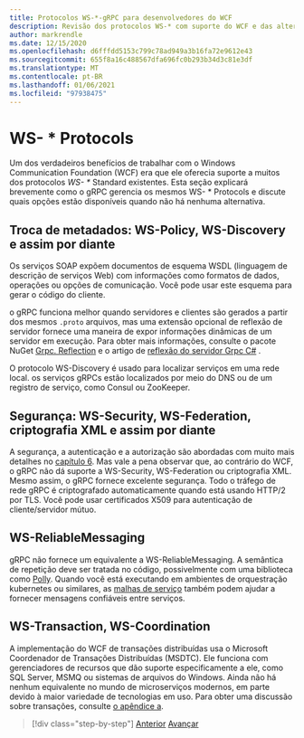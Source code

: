 ```yaml
---
title: Protocolos WS-*-gRPC para desenvolvedores do WCF
description: Revisão dos protocolos WS-* com suporte do WCF e das alternativas disponíveis com o gRPC
author: markrendle
ms.date: 12/15/2020
ms.openlocfilehash: d6fffdd5153c799c78ad949a3b16fa72e9612e43
ms.sourcegitcommit: 655f8a16c488567dfa696fc0b293b34d3c81e3df
ms.translationtype: MT
ms.contentlocale: pt-BR
ms.lasthandoff: 01/06/2021
ms.locfileid: "97938475"
---
```

# <a name="ws--protocols"></a>WS- \* Protocols

Um dos verdadeiros benefícios de trabalhar com o Windows Communication Foundation (WCF) era que ele oferecia suporte a muitos dos protocolos _WS- \*_ Standard existentes. Esta seção explicará brevemente como o gRPC gerencia os mesmos WS- \* Protocols e discute quais opções estão disponíveis quando não há nenhuma alternativa.

## <a name="metadata-exchange-ws-policy-ws-discovery-and-so-on"></a>Troca de metadados: WS-Policy, WS-Discovery e assim por diante

Os serviços SOAP expõem documentos de esquema WSDL (linguagem de descrição de serviços Web) com informações como formatos de dados, operações ou opções de comunicação. Você pode usar este esquema para gerar o código do cliente.

o gRPC funciona melhor quando servidores e clientes são gerados a partir dos mesmos `.proto` arquivos, mas uma extensão opcional de reflexão de servidor fornece uma maneira de expor informações dinâmicas de um servidor em execução. Para obter mais informações, consulte o pacote NuGet [Grpc. Reflection](https://nuget.org/packages/Grpc.Reflection) e o artigo de [reflexão do servidor Grpc C#](https://github.com/grpc/grpc/blob/master/doc/csharp/server_reflection.md) .

O protocolo WS-Discovery é usado para localizar serviços em uma rede local. os serviços gRPCs estão localizados por meio do DNS ou de um registro de serviço, como Consul ou ZooKeeper.

## <a name="security-ws-security-ws-federation-xml-encryption-and-so-on"></a>Segurança: WS-Security, WS-Federation, criptografia XML e assim por diante

A segurança, a autenticação e a autorização são abordadas com muito mais detalhes no [capítulo 6](security.md). Mas vale a pena observar que, ao contrário do WCF, o gRPC não dá suporte a WS-Security, WS-Federation ou criptografia XML. Mesmo assim, o gRPC fornece excelente segurança. Todo o tráfego de rede gRPC é criptografado automaticamente quando está usando HTTP/2 por TLS. Você pode usar certificados X509 para autenticação de cliente/servidor mútuo.

## <a name="ws-reliablemessaging"></a>WS-ReliableMessaging

gRPC não fornece um equivalente a WS-ReliableMessaging. A semântica de repetição deve ser tratada no código, possivelmente com uma biblioteca como [Polly](https://github.com/App-vNext/Polly). Quando você está executando em ambientes de orquestração kubernetes ou similares, as [malhas de serviço](service-mesh.md) também podem ajudar a fornecer mensagens confiáveis entre serviços.

## <a name="ws-transaction-ws-coordination"></a>WS-Transaction, WS-Coordination

A implementação do WCF de transações distribuídas usa o Microsoft Coordenador de Transações Distribuídas (MSDTC). Ele funciona com gerenciadores de recursos que dão suporte especificamente a ele, como SQL Server, MSMQ ou sistemas de arquivos do Windows. Ainda não há nenhum equivalente no mundo de microserviços modernos, em parte devido à maior variedade de tecnologias em uso. Para obter uma discussão sobre transações, consulte [o apêndice a](appendix.md).

>[!div class="step-by-step"]
>[Anterior](error-handling.md) 
> [Avançar](migrate-wcf-to-grpc.md)
